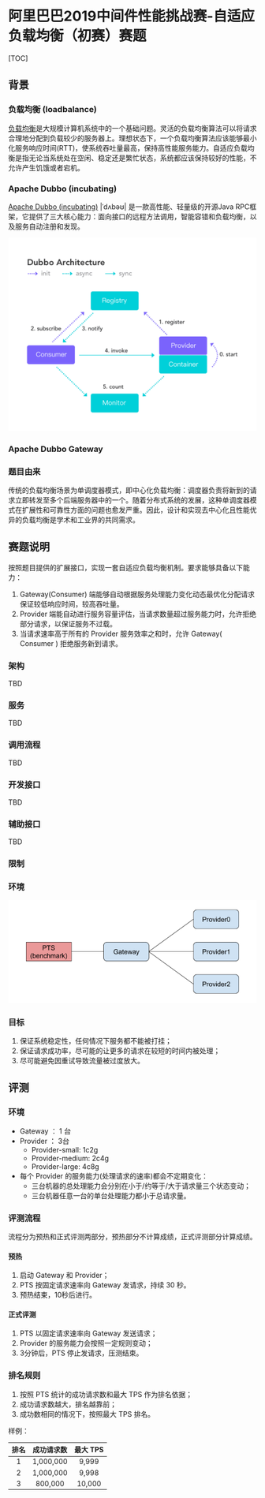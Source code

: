 # 阿里巴巴2019中间件性能挑战赛-自适应负载均衡（初赛）赛题

[TOC]

## 背景

### 负载均衡 (loadbalance)
[负载均衡](https://en.wikipedia.org/wiki/Load_balancing_(computing))是大规模计算机系统中的一个基础问题。灵活的负载均衡算法可以将请求合理地分配到负载较少的服务器上。理想状态下，一个负载均衡算法应该能够最小化服务响应时间(RTT)，使系统吞吐量最高，保持高性能服务能力。自适应负载均衡是指无论当系统处在空闲、稳定还是繁忙状态，系统都应该保持较好的性能，不允许产生饥饿或者宕机。

### Apache Dubbo (incubating)
[Apache Dubbo (incubating)](http://dubbo.apache.org/zh-cn/) |ˈdʌbəʊ| 是一款高性能、轻量级的开源Java RPC框架，它提供了三大核心能力：面向接口的远程方法调用，智能容错和负载均衡，以及服务自动注册和发现。

![dubbo_architect](assets/dubbo_architecture.png)


### Apache Dubbo Gateway


### 题目由来

传统的负载均衡场景为单调度器模式，即中心化负载均衡：调度器负责将新到的请求立即转发至多个后端服务器中的一个。随着分布式系统的发展，这种单调度器模式在扩展性和可靠性方面的问题也愈发严重。因此，设计和实现去中心化且性能优异的负载均衡是学术和工业界的共同需求。


## 赛题说明

按照题目提供的扩展接口，实现一套自适应负载均衡机制。要求能够具备以下能力：

1. Gateway(Consumer) 端能够自动根据服务处理能力变化动态最优化分配请求保证较低响应时间，较高吞吐量。
2. Provider 端能自动进行服务容量评估，当请求数量超过服务能力时，允许拒绝部分请求，以保证服务不过载。
3. 当请求速率高于所有的 Provider 服务效率之和时，允许 Gateway( Consumer ) 拒绝服务新到请求。


### 架构
TBD

### 服务

TBD

### 调用流程

TBD

### 开发接口

TBD

### 辅助接口

TBD

### 限制

### 环境

![benchmark_architect](assets/benchmark_architect.png)

### 目标

1. 保证系统稳定性，任何情况下服务都不能被打挂；
2. 保证请求成功率，尽可能的让更多的请求在较短的时间内被处理；
3. 尽可能避免因重试导致流量被过度放大。

## 评测

### 环境

- Gateway ： 1 台 
- Provider ： 3台
  - Provider-small: 1c2g
  - Provider-medium: 2c4g
  - Provider-large: 4c8g
- 每个 Provider 的服务能力(处理请求的速率)都会不定期变化：
  - 三台机器的总处理能力会分别在小于/约等于/大于请求量三个状态变动；
  - 三台机器任意一台的单台处理能力都小于总请求量。

### 评测流程

流程分为预热和正式评测两部分，预热部分不计算成绩，正式评测部分计算成绩。

#### 预热

1. 启动 Gateway 和 Provider；
2. PTS 按固定请求速率向 Gateway 发请求，持续 30 秒。
3. 预热结束，10秒后进行。

#### 正式评测

1. PTS 以固定请求速率向 Gateway 发送请求；
2. Provider 的服务能力会按照一定规则变动；
3. 3分钟后，PTS 停止发请求，压测结束。

### 排名规则

1. 按照 PTS 统计的成功请求数和最大 TPS 作为排名依据；
2. 成功请求数越大，排名越靠前；
3. 成功数相同的情况下，按照最大 TPS 排名。

样例：

| 排名 | 成功请求数 | 最大 TPS |
| :--: | :--------: | :------: |
|  1   | 1,000,000  |  9,999   |
|  2   | 1,000,000  |  9,998   |
|  3   |  800,000   |  10,000  |